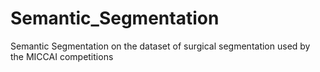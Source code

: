 # Semantic_Segmentation
Semantic Segmentation on the dataset of surgical segmentation used by the MICCAI competitions

